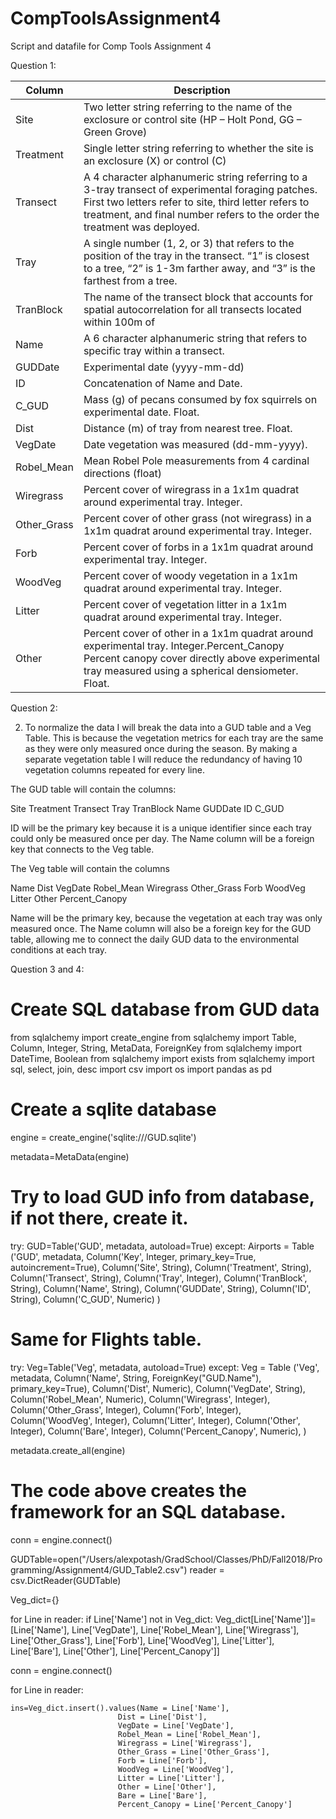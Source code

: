 # CompToolsAssignment4
Script and datafile for Comp Tools Assignment 4

Question 1:

|Column | Description|
|---|---|
| Site |	Two letter string referring to the name of the exclosure or control site (HP – Holt Pond, GG – Green Grove) |
| Treatment |	Single letter string referring to whether the site is an exclosure (X) or control (C) |
| Transect |	A 4 character alphanumeric string referring to a 3-tray transect of experimental foraging patches. First two letters refer to site, third letter refers to treatment, and final number refers to the order the treatment was deployed. |
| Tray |	A single number (1, 2, or 3) that refers to the position of the tray in the transect. “1” is closest to a tree, “2” is 1-3m farther away, and “3” is the farthest from a tree. |
| TranBlock |	The name of the transect block that accounts for spatial autocorrelation for all transects located within 100m of | each other. |
| Name |	A 6 character alphanumeric string that refers to specific tray within a transect. |
| GUDDate |	Experimental date (yyyy-mm-dd) |
| ID |	Concatenation of Name and Date. |
| C_GUD |	Mass (g) of pecans consumed by fox squirrels on experimental date. Float. |
| Dist |	Distance (m) of tray from nearest tree. Float. |
| VegDate |	Date vegetation was measured (dd-mm-yyyy). |
| Robel_Mean |	Mean Robel Pole measurements from 4 cardinal directions (float) |
| Wiregrass |	Percent cover of wiregrass in a 1x1m quadrat around experimental tray. Integer. |
| Other_Grass |	Percent cover of other grass (not wiregrass) in a 1x1m quadrat around experimental tray. Integer. |
| Forb |	Percent cover of forbs in a 1x1m quadrat around experimental tray. Integer. |
| WoodVeg |	Percent cover of woody vegetation in a 1x1m quadrat around experimental tray. Integer. |
| Litter |	Percent cover of vegetation litter in a 1x1m quadrat around experimental tray. Integer. |
| Other |	Percent cover of other in a 1x1m quadrat around experimental tray. Integer.Percent_Canopy	Percent canopy cover directly above experimental tray measured using a spherical densiometer. Float. |


Question 2:

2. To normalize the data I will break the data into a GUD table and a Veg Table. This is because the vegetation metrics for each tray are the same as they were only measured once during the season. By making a separate vegetation table I will reduce the redundancy of having 10 vegetation columns repeated for every line.

The GUD table will contain the columns: 

Site
Treatment
Transect
Tray
TranBlock
Name
GUDDate
ID
C_GUD

ID will be the primary key because it is a unique identifier since each tray could only be measured once per day. The Name column will be a foreign key that connects to the Veg table.

The Veg table will contain the columns

Name
Dist
VegDate
Robel_Mean
Wiregrass
Other_Grass
Forb
WoodVeg
Litter
Other
Percent_Canopy

Name will be the primary key, because the vegetation at each tray was only measured once. The Name column will also be a foreign key for the GUD table, allowing me to connect the daily GUD data to the environmental conditions at each tray.


Question 3 and 4:

# Create SQL database from GUD data
from sqlalchemy import create_engine
from sqlalchemy import Table, Column, Integer, String, MetaData, ForeignKey
from sqlalchemy import DateTime, Boolean
from sqlalchemy import exists
from sqlalchemy import sql, select, join, desc
import csv
import os
import pandas as pd

# Create a sqlite database
engine = create_engine('sqlite:///GUD.sqlite')

metadata=MetaData(engine)

# Try to load GUD info from database, if not there, create it.
try:
    GUD=Table('GUD', metadata, autoload=True)
except:
    Airports = Table ('GUD', metadata,
                Column('Key', Integer, primary_key=True, autoincrement=True),
                Column('Site', String),
                Column('Treatment', String),
                Column('Transect', String),
                Column('Tray', Integer),
                Column('TranBlock', String),
                Column('Name', String),
                Column('GUDDate', String),
                Column('ID', String),
                Column('C_GUD', Numeric)
               )

# Same for Flights table.
try:
    Veg=Table('Veg', metadata, autoload=True)
except:
    Veg = Table ('Veg', metadata,
                 Column('Name', String, ForeignKey("GUD.Name"), primary_key=True),
                 Column('Dist', Numeric),
                 Column('VegDate', String),
                 Column('Robel_Mean', Numeric),
                 Column('Wiregrass', Integer),
                 Column('Other_Grass', Integer),
                 Column('Forb', Integer),
                 Column('WoodVeg', Integer),
                 Column('Litter', Integer),
                 Column('Other', Integer),
                 Column('Bare', Integer),
                 Column('Percent_Canopy', Numeric),
                )

metadata.create_all(engine)

# The code above creates the framework for an SQL database.

conn = engine.connect()

GUDTable=open("/Users/alexpotash/GradSchool/Classes/PhD/Fall2018/Programming/Assignment4/GUD_Table2.csv")
reader = csv.DictReader(GUDTable)

Veg_dict={}

for Line in reader:
    if Line['Name'] not in Veg_dict:
        Veg_dict[Line['Name']]=[Line['Name'], 
                                Line['VegDate'],
                               Line['Robel_Mean'],
                               Line['Wiregrass'],
                               Line['Other_Grass'],
                               Line['Forb'],
                               Line['WoodVeg'],
                               Line['Litter'],
                               Line['Bare'],
                               Line['Other'],
                               Line['Percent_Canopy']]



conn = engine.connect()


for Line in reader:
    
    ins=Veg_dict.insert().values(Name = Line['Name'],
                            Dist = Line['Dist'],
                            VegDate = Line['VegDate'],
                            Robel_Mean = Line['Robel_Mean'],
                            Wiregrass = Line['Wiregrass'],
                            Other_Grass = Line['Other_Grass'],
                            Forb = Line['Forb'],
                            WoodVeg = Line['WoodVeg'],
                            Litter = Line['Litter'],
                            Other = Line['Other'],
                            Bare = Line['Bare'],
                            Percent_Canopy = Line['Percent_Canopy']


